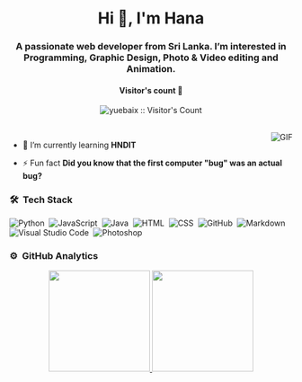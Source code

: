 <h1 align="center">Hi 👋, I'm Hana</h1>
<h3 align="center">A passionate web developer from Sri Lanka. I’m interested in Programming, Graphic Design, Photo & Video editing and Animation.</h3>

<h4 align="center">Visitor's count 👀</h4>
<p align="center"><img src="https://profile-counter.glitch.me/{hana}/count.svg" alt="yuebaix :: Visitor's Count" /></p>
<br/>
 <img align="right" alt="GIF" src="https://media2.giphy.com/media/YN96HMixmb0IGgefiI/200w.gif?cid=6c09b952oe8bknn2e394e5eqwg6mjmoicp71ai1z73pyiyws&ep=v1_gifs_search&rid=200w.gif&ct=g" />


- 🌱 I’m currently learning **HNDIT**

- ⚡ Fun fact **Did you know that the first computer "bug" was an actual bug?**

 
### 🛠 &nbsp;Tech Stack

![Python](https://img.shields.io/badge/-Python-05122A?style=flat&logo=python)&nbsp;
![JavaScript](https://img.shields.io/badge/-JavaScript-05122A?style=flat&logo=javascript)&nbsp;
![Java](https://img.shields.io/badge/-Java-05122A?style=flat&logo=Java&logoColor=FFA518)&nbsp;
![HTML](https://img.shields.io/badge/-HTML-05122A?style=flat&logo=HTML5)&nbsp;
![CSS](https://img.shields.io/badge/-CSS-05122A?style=flat&logo=CSS3&logoColor=1572B6)&nbsp;
![GitHub](https://img.shields.io/badge/-GitHub-05122A?style=flat&logo=github)&nbsp;
![Markdown](https://img.shields.io/badge/-Markdown-05122A?style=flat&logo=markdown)\
![Visual Studio Code](https://img.shields.io/badge/-Visual%20Studio%20Code-05122A?style=flat&logo=visual-studio-code&logoColor=007ACC)&nbsp;
![Photoshop](https://img.shields.io/badge/-Photoshop-05122A?style=flat&logo=adobe-photoshop)&nbsp;



 
### ⚙️ &nbsp;GitHub Analytics

<p align="center">
<a href="https://github.com/AVS1508">
  <img height="180em" src="https://github-readme-stats-eight-theta.vercel.app/api?username=Hana-Haneefa&show_icons=true&theme=algolia&include_all_commits=true&count_private=true"/>
  <img height="180em" src="https://github-readme-stats-eight-theta.vercel.app/api/top-langs/?username=Hana-Haneefa&layout=compact&langs_count=8&theme=algolia"/>
</a>
</p>
	




<!---
Hana-Haneefa/Hana-Haneefa is a ✨ special ✨ repository because its `README.md` (this file) appears on your GitHub profile.
You can click the Preview link to take a look at your changes.
--->
